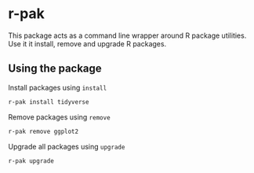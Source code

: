 r-pak 
==================
This package acts as a command line wrapper around R package utilities. Use it it install, remove and upgrade R packages.

## Using the package
Install packages using `install`
``` bash
r-pak install tidyverse
```
Remove packages using `remove`
``` bash
r-pak remove ggplot2
```
Upgrade all packages using `upgrade`
``` bash
r-pak upgrade
```
